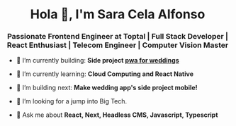 <h1 align="center">Hola 👋, I'm Sara Cela Alfonso</h1>
<h3 align="center">Passionate Frontend Engineer at Toptal | Full Stack Developer | React Enthusiast | Telecom Engineer | Computer Vision Master</h3>

- 🎥 I’m currently building: **Side project  <a href="https://capturethelove.nicepage.io/?version=2166b974-f305-490a-a0d4-91af6eb084e9">pwa for weddings</a>**

- 🌱 I’m currently learning: **Cloud Computing and React Native**

- 🎥 I’m building next: **Make wedding app's side project mobile!**

- 🤝 I’m looking for a jump into Big Tech.

- 💬 Ask me about **React, Next, Headless CMS, Javascript, Typescript**
